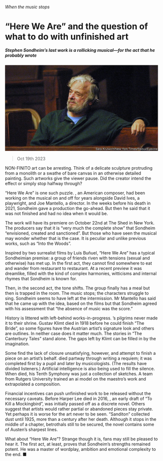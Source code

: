 ###### When the music stops

# “Here We Are” and the question of what to do with unfinished art 

##### Stephen Sondheim’s last work is a rollicking musical—for the act that he probably wrote 

![image](images/20231021_CUP503.jpg) 

> Oct 19th 2023 

NON-FINITO art can be arresting. Think of a delicate sculpture protruding from a monolith or a swathe of bare canvas in an otherwise detailed painting. Such artworks give the viewer pause. Did the creator intend the effect or simply stop halfway through?

“Here We Are” is one such puzzle. , an American composer, had been working on the musical on and off for years alongside David Ives, a playwright, and Joe Mantello, a director. In the weeks before his death in 2021, Sondheim gave a production the go-ahead. But then he said that it was not finished and had no idea when it would be.

The work will have its premiere on October 22nd at The Shed in New York. The producers say that it is “very much the complete show” that Sondheim “envisioned, created and sanctioned”. But those who have seen the musical may wonder whether that is the case. It is peculiar and unlike previous works, such as “Into the Woods”.

Inspired by two surrealist films by Luis Buñuel, “Here We Are” has a typical Sondheimian premise: a group of friends riven with tensions (sexual and otherwise) has met up. In the first act, they cannot find somewhere to eat and wander from restaurant to restaurant. At a recent preview it was dreamlike, filled with the kind of complex harmonies, witticisms and internal rhymes that Sondheim is known for.

Then, in the second act, the tone shifts. The group finally has a meal but then is trapped in the room. The music stops; the characters struggle to sing. Sondheim seems to have left at the intermission. Mr Mantello has said that he came up with the idea, based on the films but that Sondheim agreed with his assessment that “the absence of music was the score.”

History is littered with left-behind works-in-progress. ’s pilgrims never made it to their shrine. Gustav Klimt died in 1918 before he could finish “The Bride”, so some figures have the Austrian artist’s signature look and others are outlines. In neither case does it matter much. The stories in “The Canterbury Tales” stand alone. The gaps left by Klimt can be filled in by the imagination.

Some find the lack of closure unsatisfying, however, and attempt to finish a piece on an artist’s behalf. died partway through writing a requiem; it was completed first by a pupil and later by musicologists. (The results have divided listeners.) Artificial intelligence is also being used to fill the silence. When died, his Tenth Symphony was just a collection of sketches. A team from Rutgers University trained an ai model on the maestro’s work and extrapolated a composition.

Financial incentives can push unfinished work to be released without the necessary caveats. Before Harper Lee died in 2016, , an early draft of “To Kill a Mockingbird”, was initially passed off as a discrete novel. Others suggest that artists would rather partial or abandoned pieces stay private. Yet perhaps it is worse for the art never to be seen.  “Sanditon” collected dust until 1925, more than a century after her death. Although it stops in the middle of a chapter, betrothals still to be secured, the novel contains some of Austen’s sharpest lines.

What about “Here We Are”? Strange though it is, fans may still be pleased to hear it. The first act, at least, proves that Sondheim’s strengths remained potent. He was a master of wordplay, ambition and emotional complexity to the end. ■



